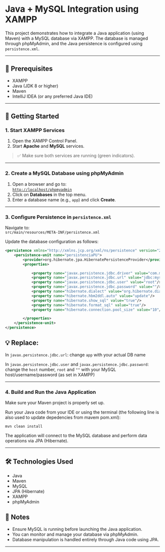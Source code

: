 # Java + MySQL Integration using XAMPP

This project demonstrates how to integrate a Java application (using Maven) with a MySQL database via XAMPP. The database is managed through phpMyAdmin, and the Java persistence is configured using `persistence.xml`.

---

## 🔧 Prerequisites

- XAMPP
- Java (JDK 8 or higher)
- Maven
- IntelliJ IDEA (or any preferred Java IDE)

---

## 🚀 Getting Started

### 1. Start XAMPP Services

1. Open the XAMPP Control Panel.
2. Start **Apache** and **MySQL** services.

> ✅ Make sure both services are running (green indicators).

---

### 2. Create a MySQL Database using phpMyAdmin

1. Open a browser and go to:  
   [`http://localhost/phpmyadmin`](http://localhost/phpmyadmin)
2. Click on **Databases** in the top menu.
3. Enter a database name (e.g., `app`) and click **Create**.

---

### 3. Configure Persistence in `persistence.xml`

Navigate to:  
`src/main/resources/META-INF/persistence.xml`

Update the database configuration as follows:

```xml
<persistence xmlns="http://xmlns.jcp.org/xml/ns/persistence" version="2.2">
    <persistence-unit name="persistenciaPU">
        <provider>org.hibernate.jpa.HibernatePersistenceProvider</provider>
        <properties>

            <property name="javax.persistence.jdbc.driver" value="com.mysql.cj.jdbc.Driver"/>
            <property name="javax.persistence.jdbc.url" value="jdbc:mysql://localhost:5244/app?useSSL=false"/>
            <property name="javax.persistence.jdbc.user" value="root"/>
            <property name="javax.persistence.jdbc.password" value=""/>
            <property name="hibernate.dialect" value="org.hibernate.dialect.MySQL8Dialect"/>
            <property name="hibernate.hbm2ddl.auto" value="update"/>
            <property name="hibernate.show_sql" value="true"/>
            <property name="hibernate.format_sql" value="true"/>
            <property name="hibernate.connection.pool_size" value="10"/>

        </properties>
    </persistence-unit>
</persistence>
```
## 💡 Replace:

In ```javax.persistence.jdbc.url```: change ```app``` with your actual DB name

In ```javax.persistence.jdbc.user``` and ```javax.persistence.jdbc.password```: change the ```host``` number, ```root``` and ```""``` with your MySQL host/username/password (as set in XAMPP)

---

### 4. Build and Run the Java Application
Make sure your Maven project is properly set up.

Run your Java code from your IDE or using the terminal (the following line is also used to update depedencies from mavem pom.xml):


```
mvn clean install
```
The application will connect to the MySQL database and perform data operations via JPA (Hibernate).

---

## 🛠 Technologies Used

- Java  
- Maven  
- MySQL  
- JPA (Hibernate)  
- XAMPP  
- phpMyAdmin  

## 📌 Notes

- Ensure MySQL is running before launching the Java application.  
- You can monitor and manage your database via phpMyAdmin.  
- Database manipulation is handled entirely through Java code using JPA.

---
